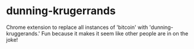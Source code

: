 dunning-krugerrands
===================

Chrome extension to replace all instances of 'bitcoin' with 'dunning-kruggerands.'  Fun because it makes it seem like other people are in on the joke!

